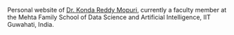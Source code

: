 Personal website of [Dr. Konda Reddy Mopuri](https://kmopuri.github.io/), currently a faculty member at the Mehta Family School of Data Science and Artificial Intelligence, IIT Guwahati, India.
